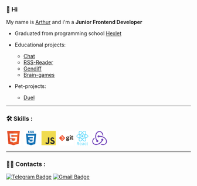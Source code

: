 ### 👋 Hi

My name is [Arthur](https://cv.hexlet.io/ru/resumes/3469) and i'm a **Junior Frontend Developer**

- Graduated from programming school [Hexlet](https://github.com/ArthurFloyd/ArthurFloyd/blob/main/%20achievements/certificateHexlet.PNG)

- Educational projects:
  - [Chat](https://github.com/ArthurFloyd/Chatty)
  - [RSS-Reader](https://github.com/ArthurFloyd/RSS-Reader)
  - [Gendiff](https://github.com/ArthurFloyd/Gendiff)
  - [Brain-games](https://github.com/ArthurFloyd/Brain-games)
- Pet-projects:
  - [Duel](https://github.com/ArthurFloyd/duel)
---

### :hammer_and_wrench: Skills :  
<div>
  <img src="https://github.com/devicons/devicon/blob/master/icons/html5/html5-original.svg" title="HTML5" alt="HTML" width="40" height="40"/>&nbsp;
  <img src="https://github.com/devicons/devicon/blob/master/icons/css3/css3-plain-wordmark.svg"  title="CSS3" alt="CSS" width="40" height="40"/>&nbsp;
  <img src="https://github.com/devicons/devicon/blob/master/icons/javascript/javascript-original.svg" title="JavaScript" alt="JavaScript" width="40" height="40"/>&nbsp;
  <img src="https://github.com/devicons/devicon/blob/master/icons/git/git-original-wordmark.svg" title="Git" **alt="Git" width="40" height="40"/>
  <img src="https://github.com/devicons/devicon/blob/master/icons/react/react-original-wordmark.svg" title="React" alt="React" width="40" height="40"/>&nbsp;
  <img src="https://github.com/devicons/devicon/blob/master/icons/redux/redux-original.svg" title="Redux" alt="Redux " width="40" height="40"/>&nbsp;
</div>  

---

### :man_technologist: Contacts :  
[![Telegram Badge](https://img.shields.io/badge/-t.me/thraur-blue?style=flat&logo=telegram&logoColor=white)](https://t.me/thraur)
[![Gmail Badge](https://img.shields.io/badge/-gmail-red?style=flat&logo=gmail&logoColor=white)](mailto:arthurlodash@gmail.com)
